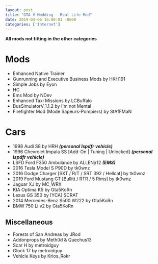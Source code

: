 ```yaml
--- 
layout: post
title: "GTA V Modding - Real Life Mod"
date: 2019-04-06 16:00:01 -0600
categories: ['Internet']
--- 
```


__All mods not fitting in the other categories__

# Mods
* Enhanced Native Trainer
* Gunrunning and Executive Business Mods by HKH191
* Simple Jobs by Eyon
* HC
* Ems Mod by NDev
* Enhanced Taxi Missions by LCBuffalo
* BusSimulatorV_1.1.2 by I'm not Mental
* Firefighter Mod (Mode Sapeurs-Pompiers) by StAfFMaN

# Cars
* 1998 Audi S8 by HRH ___(personal lspdfr vehicle)___ 
* 1996 Chevrolet Impala SS [Add-On | Tuning | Unlocked] ___(personal lspdfr vehicle)___
* LSFD Ford F350 Ambulance by ALLENjr12 ___(EMS)___
* 2016 Tesla Model S P90D by tk0wnz
* 2016 Dodge Charger [SXT / R/T / SRT 392 / Hellcat] by tk0wnz
* 2019 Ford Mustang GT [Bullitt / RTR / 5 Rims] by tk0wnz
* Jaguar XJ by MC_WRX
* KIA Optima K5 by Gta5KoRn
* Lexus GS 350 by [YCA] SCRAT 
* 2014 Mercedes-Benz S500 W222 by Gta5KoRn
* BMW 750 Li v2 by Gta5KoRn

## Miscellaneous
* Forests of San Andreas by JRod
* Addonprops by Meth0d & Quechus13
* Scar H by metroidguy
* Glock 17 by metroidguy
* Vehicle Keys by Krlos_Rokr
